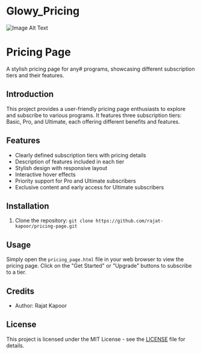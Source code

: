 # Glowy_Pricing
![Image Alt Text]()

# Pricing Page

A stylish pricing page for any# programs, showcasing different subscription tiers and their features.

## Introduction

This project provides a user-friendly pricing page  enthusiasts to explore and subscribe to various programs. It features three subscription tiers: Basic, Pro, and Ultimate, each offering different benefits and features.

## Features

- Clearly defined subscription tiers with pricing details
- Description of features included in each tier
- Stylish design with responsive layout
- Interactive hover effects
- Priority support for Pro and Ultimate subscribers
- Exclusive content and early access for Ultimate subscribers

## Installation

1. Clone the repository: `git clone https://github.com/rajat-kapoor/pricing-page.git`

## Usage

Simply open the `pricing_page.html` file in your web browser to view the pricing page. Click on the "Get Started" or "Upgrade" buttons to subscribe to a tier.

## Credits

- Author: Rajat Kapoor

## License

This project is licensed under the MIT License - see the [LICENSE](LICENSE) file for details.
